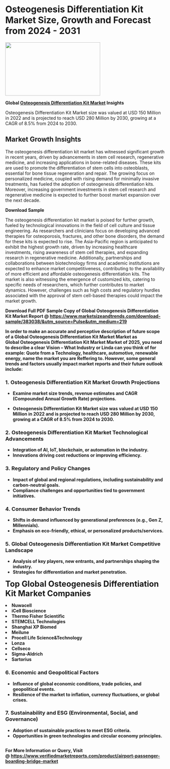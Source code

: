 <H1>Osteogenesis Differentiation Kit Market Size, Growth and Forecast from 2024 - 2031</H1><img class="aligncenter size-medium wp-image-584254" src="https://thirdeyenews.in/wp-content/uploads/2024/09/Global-Market-Research-300x168.jpeg" alt="" width="300" height="168" /><p><strong>Global&nbsp;<a href="https://www.marketsizeandtrends.com/download-sample/383038/&amp;utm_source=Pulse&amp;utm_medium=219">Osteogenesis Differentiation Kit Market</a> Insights</strong></p><p>Osteogenesis Differentiation Kit Market size was valued at USD 150 Million in 2022 and is projected to reach USD 280 Million by 2030, growing at a CAGR of 8.5% from 2024 to 2030.</p><p><h2>Market Growth Insights</h2> The osteogenesis differentiation kit market has witnessed significant growth in recent years, driven by advancements in stem cell research, regenerative medicine, and increasing applications in bone-related diseases. These kits are used to promote the differentiation of stem cells into osteoblasts, essential for bone tissue regeneration and repair. The growing focus on personalized medicine, coupled with rising demand for minimally invasive treatments, has fueled the adoption of osteogenesis differentiation kits. Moreover, increasing government investments in stem cell research and regenerative medicine is expected to further boost market expansion over the next decade. <p><strong>Download Sample</strong></p> The osteogenesis differentiation kit market is poised for further growth, fueled by technological innovations in the field of cell culture and tissue engineering. As researchers and clinicians focus on developing advanced therapies for osteoporosis, fractures, and other bone disorders, the demand for these kits is expected to rise. The Asia-Pacific region is anticipated to exhibit the highest growth rate, driven by increasing healthcare investments, rising awareness of stem cell therapies, and expanding research in regenerative medicine. Additionally, partnerships and collaborations between biotechnology firms and academic institutions are expected to enhance market competitiveness, contributing to the availability of more efficient and affordable osteogenesis differentiation kits. The market is also witnessing the emergence of customized kits, catering to specific needs of researchers, which further contributes to market dynamics. However, challenges such as high costs and regulatory hurdles associated with the approval of stem cell-based therapies could impact the market growth. <p><strong></p><p><span class=""><strong>Download Full PDF Sample Copy of Global Osteogenesis Differentiation Kit Market Report</strong> @ <a href="https://www.marketsizeandtrends.com/download-sample/383038/&amp;utm_source=Pulse&amp;utm_medium=219" target="_blank">https://www.marketsizeandtrends.com/download-sample/383038/&amp;utm_source=Pulse&amp;utm_medium=219</a></span></p><p>In order to make an accurate and perceptive description of future scope of a Global&nbsp;Osteogenesis Differentiation Kit Market Market as Global&nbsp;Osteogenesis Differentiation Kit Market Market of 2025, you need to describe a clear Vision &ndash; What Industry or Linda can you think of for example: Quote from a Technology, healthcare, automotive, renewable energy, name the market you are Reffering to. However, some general trends and factors usually impact market reports and their future outlook include:</p><h3>1.&nbsp;<strong>Osteogenesis Differentiation Kit Market Growth Projections</strong></h3><ul><li>Examine market size trends, revenue estimates and CAGR (Compounded Annual Growth Rate) projections.</li><li><p>Osteogenesis Differentiation Kit Market size was valued at USD 150 Million in 2022 and is projected to reach USD 280 Million by 2030, growing at a CAGR of 8.5% from 2024 to 2030.</p></li></ul><h3>2.&nbsp;<strong>Osteogenesis Differentiation Kit Market Technological Advancements</strong></h3><ul><li>Integration of AI, IoT, blockchain, or automation in the industry.</li><li>Innovations driving cost reductions or improving efficiency.</li></ul><h3>3.&nbsp;<strong>Regulatory and Policy Changes</strong></h3><ul><li>Impact of global and regional regulations, including sustainability and carbon-neutral goals.</li><li>Compliance challenges and opportunities tied to government initiatives.</li></ul><h3>4.&nbsp;<strong>Consumer Behavior Trends</strong></h3><ul><li>Shifts in demand influenced by generational preferences (e.g., Gen Z, Millennials).</li><li>Emphasis on eco-friendly, ethical, or personalized products/services.</li></ul><h3>5.&nbsp;<strong>Global Osteogenesis Differentiation Kit Market Competitive Landscape</strong></h3><ul><li>Analysis of key players, new entrants, and partnerships shaping the industry.</li><li>Strategies for differentiation and market penetration.</li></ul><p data-pm-slice="1 1 []"><span style="color: inherit; font-family: inherit; font-size: 25px;">Top Global Osteogenesis Differentiation Kit Market Companies</span></p><div class="" data-test-id=""><p><li>Nuwacell</li><li> iCell Bioscience</li><li> Thermo Fisher Scientific</li><li> STEMCELL Technologies</li><li> Shanghai XP Biomed</li><li> Meilune</li><li> Procell Life Science&Technology</li><li> Lonza</li><li> Cellseco</li><li> Sigma-Aldrich</li><li> Sartorius</li></p></div><h3>6.&nbsp;<strong>Economic and Geopolitical Factors</strong></h3><ul><li>Influence of global economic conditions, trade policies, and geopolitical events.</li><li>Resilience of the market to inflation, currency fluctuations, or global crises.</li></ul><h3>7.&nbsp;<strong>Sustainability and ESG (Environmental, Social, and Governance)</strong></h3><ul><li>Adoption of sustainable practices to meet ESG criteria.</li><li>Opportunities in green technologies and circular economy principles.</li></ul><h2><strong style="font-size: 14px;">For More Information or Query, Visit @&nbsp;</strong><a style="background-color: #ffffff; font-size: 14px;" href="https://www.marketsizeandtrends.com/report/osteogenesis-differentiation-kit-market/" target="_blank">https://www.verifiedmarketreports.com/product/airport-passenger-boarding-bridge-market</a></h2>
